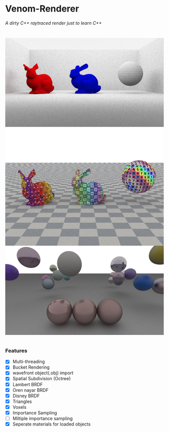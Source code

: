 # Venom-Renderer
###### A dirty C++ raytraced render just to learn C++
#

<img src="/Venom Renderer/Renders/2Bunny1Ball.jpg"
     alt="Markdown Monster icon"
     style="float: left; margin-right: 10px;" /> 

<img src="/Venom Renderer/Renders/UVMapping.jpg"
     alt="Markdown Monster icon"
     style="float: left; margin-right: 10px;" /> 

<img src="/Venom Renderer/Renders/RandomBalls.jpg"
     alt="Markdown Monster icon"
     style="float: left; margin-right: 10px;" /> 

&nbsp;&nbsp;&nbsp;&nbsp;

### Features

- [x] Multi-threading
- [x] Bucket Rendering
- [x] wavefront object(.obj) import
- [x] Spatial Subdivision (Octree)
- [x] Lambert BRDF
- [x] Oren nayar BRDF
- [x] Disney BRDF
- [x] Triangles
- [x] Voxels
- [x] Importance Sampling
- [ ] Miltiple importance sampling
- [x] Seperate materials for loaded objects
